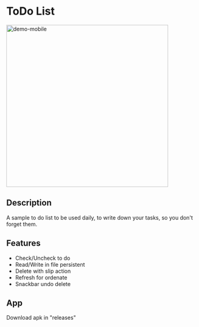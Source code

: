 # ToDo List

<div>
  <img src="https://i.ibb.co/rF6H3zH/todo.png" alt="demo-mobile" height="425">
</div>

## Description

A sample to do list to be used daily, to write down your tasks, so you don't forget them.

## Features

- Check/Uncheck to do
- Read/Write in file persistent
- Delete with slip action
- Refresh for ordenate
- Snackbar undo delete

## App

Download apk in "releases"
